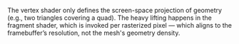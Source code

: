 The vertex shader only defines the screen-space projection of geometry (e.g., two triangles covering a quad). The heavy lifting happens in the fragment shader, which is invoked per rasterized pixel — which aligns to the framebuffer’s resolution, not the mesh's geometry density.
